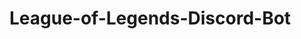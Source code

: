 # League-of-Legends-Discord-Bot
<h1 align="center">
  <br>
  <a href="https://github.com/Dhruv-m-Shah/Gromp-Riot-Discord-Bot/blob/master/img/grompLogo.png" alt="GROMP" width="200"></a>
  <br>
</h1>
